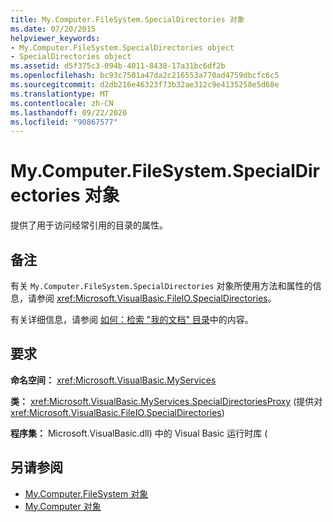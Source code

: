 ```yaml
---
title: My.Computer.FileSystem.SpecialDirectories 对象
ms.date: 07/20/2015
helpviewer_keywords:
- My.Computer.FileSystem.SpecialDirectories object
- SpecialDirectories object
ms.assetid: d5f375c3-094b-4011-8438-17a31bc6df2b
ms.openlocfilehash: bc93c7501a47da2c216553a770ad4759dbcfc6c5
ms.sourcegitcommit: d2db216e46323f73b32ae312c9e4135258e5d68e
ms.translationtype: MT
ms.contentlocale: zh-CN
ms.lasthandoff: 09/22/2020
ms.locfileid: "90867577"
---
```

# <a name="mycomputerfilesystemspecialdirectories-object"></a>My.Computer.FileSystem.SpecialDirectories 对象

提供了用于访问经常引用的目录的属性。  
  
## <a name="remarks"></a>备注  

 有关 `My.Computer.FileSystem.SpecialDirectories` 对象所使用方法和属性的信息，请参阅 <xref:Microsoft.VisualBasic.FileIO.SpecialDirectories>。  
  
 有关详细信息，请参阅 [如何：检索 "我的文档" 目录](../../developing-apps/programming/drives-directories-files/how-to-retrieve-the-contents-of-the-my-documents-directory.md)中的内容。  
  
## <a name="requirements"></a>要求  

 **命名空间：** <xref:Microsoft.VisualBasic.MyServices>  
  
 **类：** <xref:Microsoft.VisualBasic.MyServices.SpecialDirectoriesProxy> (提供对 <xref:Microsoft.VisualBasic.FileIO.SpecialDirectories>)   
  
 **程序集：** Microsoft.VisualBasic.dll) 中的 Visual Basic 运行时库 (  
  
## <a name="see-also"></a>另请参阅

- [My.Computer.FileSystem 对象](my-computer-filesystem-object.md)
- [My.Computer 对象](my-computer-object.md)
